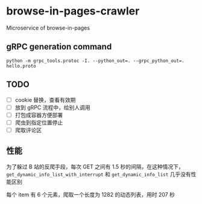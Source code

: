 # browse-in-pages-crawler
Microservice of browse-in-pages

## gRPC generation command
```commandline
python -m grpc_tools.protoc -I. --python_out=. --grpc_python_out=. hello.proto
```

## TODO
- [ ] cookie 替换，查看有效期
- [ ] 放到 gRPC 流程中，给别人调用
- [ ] 打包成容器方便部署
- [ ] 爬虫到指定位置停止
- [ ] 爬取评论区

## 性能
为了躲过 B 站的反爬手段，每次 GET 之间有 1.5 秒的间隔，在这种情况下，`get_dynamic_info_list_with_interrupt` 和 `get_dynamic_info_list` 几乎没有性能区别

每个 item 有 6 个元素，爬取一个长度为 1282 的动态列表，用时 207 秒